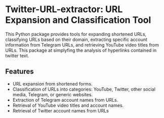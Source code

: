 # Twitter-URL-extractor: URL Expansion and Classification Tool

This Python package provides tools for expanding shortened URLs, classifying URLs based on their domain, extracting specific account information from Telegram URLs, and retrieving YouTube video titles from URLs.
This package at simplyfing the analysis of hyperlinks contained in twitter text.

## Features

- URL expansion from shortened forms.
- Classification of URLs into categories: YouTube, Twitter, other social media, Telegram, or generic websites.
- Extraction of Telegram account names from URLs.
- Retrieval of YouTube video titles and account names.
- Retrieval of Twitter account names from URLs
